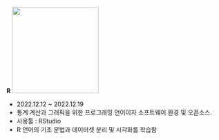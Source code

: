 **R**
<img src="https://mblogthumb-phinf.pstatic.net/20160509_197/kyozipop_1462759560325a1V4N_JPEG/R_%B7%CE%B0%ED.jpg?type=w800" width="200" height="200">

- 2022.12.12 ~ 2022.12.19
- 통계 계산과 그래픽을 위한 프로그래밍 언어이자 소프트웨어 환경 및 오픈소스.
- 사용툴 : RStudio
- R 언어의 기초 문법과 데이터셋 분리 및 시각화를 학습함
